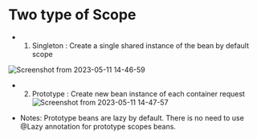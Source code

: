 # Two type of Scope 
- 1. Singleton : Create a single shared instance of the bean by default scope

![Screenshot from 2023-05-11 14-46-59](https://github.com/Utsav-7/Spring-Boot-and-Hibernates/assets/98468952/1cb89b2e-2518-42ce-8f0b-0927908cbc56)


- 2. Prototype : Create new bean instance of each container request
![Screenshot from 2023-05-11 14-47-57](https://github.com/Utsav-7/Spring-Boot-and-Hibernates/assets/98468952/b3c4f8ee-a9ba-4051-a7ac-44dfb57a5d8e)

- Notes: Prototype beans are lazy by default. There is no need to use @Lazy annotation for prototype scopes beans.
